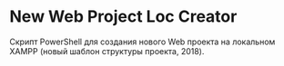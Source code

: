 # New Web Project Loc Creator
Скрипт PowerShell для создания нового Web проекта на локальном XAMPP (новый шаблон структуры проекта, 2018).
